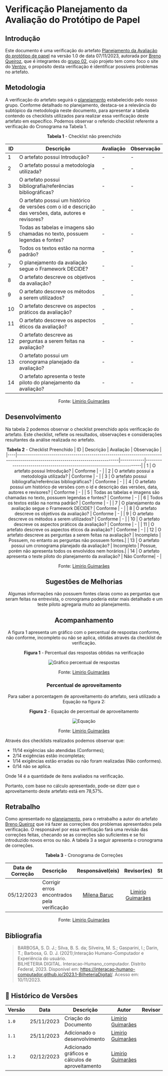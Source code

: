 # Verificação Planejamento da Avaliação do Protótipo de Papel

## Introdução

Este documento é uma verificação do artefato [Planejamento da Avaliação do protótipo de papel](https://interacao-humano-computador.github.io/2023.2-Ventoy/DAD/nivel2/prototipoDePapel/planejamento_avaliacao/) na versão 1.0 de data 07/11/2023, autorada por [Breno Queiroz](https://github.com/brenob6), que é integrantes do [grupo 02](https://github.com/Interacao-Humano-Computador/2023.2-Ventoy/tree/main), 
cujo projeto tem como foco o site do [Ventoy](https://www.ventoy.net/en/index.html), o propósito desta verificação é identificar possíveis problemas no artefato.

## Metodologia 

A verificação do artefato seguirá o [planejamento](https://interacao-humano-computador.github.io/2023.2-Ventoy/) estabelecido pelo nosso grupo. Conforme detalhado no planejamento, 
destaca-se a relevância do subtópico da metodologia neste documento, para apresentar a tabela contendo os checklists utilizados para realizar essa verificação deste artefato em específico. 
Podemos observar o referido checklist referente a verificação do Cronograma na Tabela 1. 

<center>

**Tabela 1** - Checklist não preenchido

| ID | Descrição                                                                                                                      | Avaliação  | Observação                                                             |
|----|--------------------------------------------------------------------------------------------------------------------------------|------------|------------------------------------------------------------------------|
| 1  | O artefato possui Introdução?                                                                                                  | -          | -                                                                      |
| 2  | O artefato possui a metodologia utilizada?                                                                    		      | -          | -                                                                      |
| 3  | O artefato possui bibliografia/referências bibliográficas?                                                                     | -          | -                                                                      |
| 4  | O artefato possui um histórico de versões com o id e descrição das versões, data, autores e revisores?                         | -          | -                                                                      |
| 5  | Todas as tabelas e imagens são chamadas no texto, possuem legendas e fontes?                                                   | -          | -                                                                      |
| 6  | Todos os textos estão na norma padrão?                                       						      | -          | -                                                                      |
| 7  | O planejamento da avaliação segue o Framework DECIDE?					   				      | -          | -                                                                      |
| 8  | O artefato descreve os objetivos da avaliação?		                                                                      | -          | -                                                                      |
| 9  | O artefato descreve os métodos a serem utilizados?		                                                              | -          | -                                                                      |
| 10  | O artefato descreve os aspectos práticos da avaliação?								              | -          | -  								    |
| 11  | O artefato descreve os aspectos éticos da avaliação?			   			                              | -          | -  								    |
| 12  | O artefato descreve as perguntas a serem feitas na avaliação?					                              | -          | -  								    |
| 13  | O artefato possui um cronograma planejado da avaliação?									      | -          | -  								    |
| 14  | O artefato apresenta o teste piloto do planejamento da avaliação?							      | -          | -  								    |


Fonte: [Limirio Guimarães](https://github.com/LimirioGuimaraes)
</center>

## Desenvolvimento 

Na tabela 2 podemos observar o checklist preenchido após verificação do artefato. Este checklist, reflete os resultados, observações e considerações resultantes da análise realizada no artefato.

<center>

**Tabela 2** - Checklist Preenchido 
| ID | Descrição                                                                                                                      | Avaliação  | Observação                                                             |
|----|--------------------------------------------------------------------------------------------------------------------------------|------------|------------------------------------------------------------------------|
| 1  | O artefato possui Introdução?                                                                                                  | Conforme   | -                                                                      |
| 2  | O artefato possui a metodologia utilizada?                                                                    		      | Conforme   | -                                                                      |
| 3  | O artefato possui bibliografia/referências bibliográficas?                                                                     | Conforme   | -                                                                      |
| 4  | O artefato possui um histórico de versões com o id e descrição das versões, data, autores e revisores?                         | Conforme   | -                                                                      |
| 5  | Todas as tabelas e imagens são chamadas no texto, possuem legendas e fontes?                                                   | Conforme   | -                                                                      |
| 6  | Todos os textos estão na norma padrão?                                       						      | Conforme   | - |
| 7  | O planejamento da avaliação segue o Framework DECIDE?					   				      | Conforme   | -                                                                      |
| 8  | O artefato descreve os objetivos da avaliação?		                                                                      | Conforme   | -                                                                      |
| 9  | O artefato descreve os métodos a serem utilizados?		                                                              | Conforme   | -                                                                      |
| 10  | O artefato descreve os aspectos práticos da avaliação?								              | Conforme   | -  								    |
| 11  | O artefato descreve os aspectos éticos da avaliação?			   			                              | Conforme   | -  								    |
| 12  | O artefato descreve as perguntas a serem feitas na avaliação?					                              | Incompleto | Possuem, no entanto as perguntas não possuem fontes.|
| 13  | O artefato possui um cronograma planejado da avaliação?									      | Incompleto | Possue, porém não apresenta todos os envolvidos nem horários.|
| 14  | O artefato apresenta o teste piloto do planejamento da avaliação?							      | Não Conforme| -  								    |
							 


Fonte: [Limirio Guimarães](https://github.com/LimirioGuimaraes)


## Sugestões de Melhorias

Algumas informações não possuem fontes claras como as perguntas que seram feitas na entrevista, o cronograma poderia estar mais detalhado e um teste piloto agregaria muito ao planejamento.

## Acompanhamento

A figura 1 apresenta um gráfico com o percentual de respostas conforme, não conforme, incompleto ou não se aplica, obtidas através da checklist de verificação.

<center>

**Figura 1** - Percentual das respostas obtidas na verificação 

![Gráfico percentual de respostas](../../../assets/verificacao-liro/pizza-prototipo-papel.png)

Fonte: [Limirio Guimarães](https://github.com/LimirioGuimaraes)
</center>

### Percentual de aproveitamento 

Para saber a porcentagem de aproveitamento do artefato, será utilizado a Equação na figura 2:

**Figura 2** - Equação de percentual de aproveitamento

![Equação](../../assets/equacao.PNG)

Fonte: [Limirio Guimarães](https://github.com/LimirioGuimaraes)

</center>

Através dos checklists realizados podemos observar que:

- 11/14 exigências são atendidas (Conformes);
- 2/14 exigências estão incompletas;
- 1/14 exigências estão erradas ou não foram realizadas (Não conformes).
- 0/14 não se aplica.

Onde 14 é a quantidade de itens avaliados na verificação.

Portanto, com base no cálculo apresentado, pode-se dizer que o aproveitamento deste artefato está em 78,57%.

## Retrabalho

Como apresentado no [planejamento](), para o retrabalho a autor do artefato [Breno Queiroz](https://github.com/brenob6) que irá fazer as correções dos problemas apresentados pela verificação. O responsável por essa verificação fará uma revisão das correções feitas, checando se as correções são suficientes e se foi introduzido novos erros ou não. A tabela 3 a seguir apresenta o cronograma de correções.

<center>

**Tabela 3** - Cronograma de Correções

| Data de Correção | Descrição                                    |                Responsável(eis)                |                 Revisor(es)                 |      Status      |
| :--------------: | :------------------------------------------- | :--------------------------------------------: | :-----------------------------------------: | :--------------: |
|    05/12/2023    | Corrigir erros encontrados pela verificação  | [Milena Baruc](https://github.com/MilenaBaruc) | [Limirio Guimarães](https://github.com/LimirioGuimaraes)|  |

Fonte: [Limirio Guimarães](https://github.com/LimirioGuimaraes)

</center>


## Bibliografia

> BARBOSA, S. D. J.; Silva, B. S. da; Silveira, M. S.; Gasparini, I.; Darin, T.; Barbosa, G. D. J. (2021);Interação Humano-Computador e Experiência do usuário.<br>
> BILHETERIA DIGITAL. Interacao-Humano_computador. Distrito Federal, 2023. Disponível em: <https://interacao-humano-computador.github.io/2023.1-BilheteriaDigital/>. Acesso em: 10/11/2023.<br>

## 📑 Histórico de Versões

| Versão |    Data    |       Descrição      | Autor                |   Revisor   |
| ------ | ---------- | -------------------- | ---------------------| ----------- |
| `1.0`  | 25/11/2023 | Criação do Documento | [Limirio Guimarães](https://github.com/LimirioGuimaraes)| |
| `1.1`  | 25/11/2023 | Adicionado o desenvolvimento | [Limirio Guimarães](https://github.com/LimirioGuimaraes)| |
| `1.2`  | 02/12/2023 | Adicionado gráficos e cálculos de aproveitamento | [Limirio Guimarães](https://github.com/LimirioGuimaraes)| |
